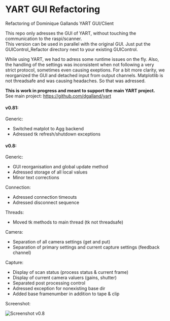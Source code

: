 # YART GUI Refactoring
Refactoring of Dominique Gallands YART GUI/Client

This repo only adresses the GUI of YART, without touching the communication to the raspi/scanner.\
This version can be used in parallel with the original GUI. Just put the GUIControl_Refactor directory next to your existing GUIControl.

While using YART, we had to adress some runtime issues on the fly.
Also, the handling of the settings was inconsistent when not following a very strict protocol, sometimes even causing exeptions.
For a bit more clarity, we reorganized the GUI and detached input from output channels.
Matplotlib is not threadsafe and was causing headaches. So that was adressed.

**This is work in progress and meant to support the main YART project.**\
See main project: https://github.com/dgalland/yart



#### v0.81:

Generic:
- Switched matplot to Agg backend
- Adressed tk refresh/shutdown exceptions


#### v0.8:

Generic:
- GUI reorganisation and global update method
- Adressed storage of all local values
- Minor text corrections

Connection:
- Adressed connection timeouts
- Adressed disconnect sequence

Threads:
- Moved tk methods to main thread (tk not threadsafe)

Camera:
- Separation of all camera settings (get and put)
- Separation of primary settings and current capture settings (feedback channel)

Capture:
- Display of scan status (process status & current frame)
- Display of current camera valuers (gains, shutter)
- Separated post processing control
- Adressed exception for nonexisting base dir
- Added base framenumber in addition to tape & clip

Screenshot:

![Screenshot v0.8](https://github.com/patsib/yart_gui/blob/main/img/v0.8b.jpg)

